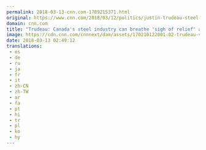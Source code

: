 ```yaml
---
permalink: 2018-03-13-cnn.com-1789215371.html
original: https://www.cnn.com/2018/03/12/politics/justin-trudeau-steel-aluminum-trump/index.html
domain: cnn.com
title: "Trudeau: Canada's steel industry can breathe 'sigh of relief' after exemption"
image: https://cdn.cnn.com/cnnnext/dam/assets/170210122001-02-trudeau-visits-wh-file-super-tease.jpg
date: 2018-03-13 02:49:12
translations: 
 - es
 - de
 - ru
 - ja
 - fr
 - it
 - zh-CN
 - zh-TW
 - ar
 - fa
 - pt
 - hi
 - tr
 - pl
 - ko
 - hy
---
```


